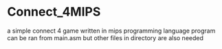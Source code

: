 # Connect_4MIPS
a simple connect 4 game
written in mips programming language
program can be ran from main.asm but other files in directory are also needed
